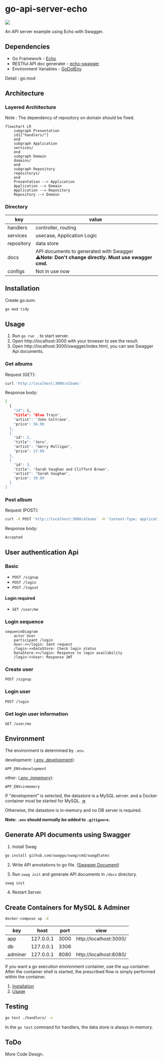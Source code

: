 # go-api-server-echo
[![](https://img.shields.io/github/go-mod/go-version/golang/go/release-branch.go1.18?filename=src%2Fgo.mod&label=GO%20VERSION&style=for-the-badge&logo=appveyor)](https://github.com/golang/go/releases/tag/go1.18)

An API server example using Echo with Swagger.

## Dependencies

- Go Framework - [Echo](https://github.com/labstack/echo)
- RESTful API doc generater - [echo-swagger](https://github.com/swaggo/echo-swagger)
- Environment Variables - [GoDotEnv](https://github.com/joho/godotenv)

Detail : go.mod

## Architecture

### Layered Architecture
Note : The dependency of repository on domain should be fixed. 

```mermaid
flowchart LR
    subgraph Presentation
    id1["handlers/"]
    end
    subgraph Application
    services/
    end
    subgraph Domain
    domains/
    end
    subgraph Repository
    repositorys/
    end
    Presentation --> Application
    Application --> Domain
    Application --> Repository
    Repository --> Domain
```

### Directory
|key|value|
|---|-----|
|handlers|controller, routing|
|services|usecase, Application Logic|
|repository|data store|
|docs|API documents to generated with Swagger<br>:warning:**Note: Don't change directly. Must use swagger cmd.**|
|configs|Not in use now|

## Installation

Create go.sum:
```sh
go mod tidy
```

## Usage

1. Run `go run .` to start server.
2. Open http://localhost:3000 with your browser to see the result.
3. Open http://localhost:3000/swagger/index.html, you can see Swagger Api documents.


### Get albums

Request (GET):
```sh
curl 'http://localhost:3000/albums'
```

Response body:
```sh
[
  {
    "id": 1,
    "title": "Blue Train",
    "artist": "John Coltrane",
    "price": 56.99
  },
  {
    "id": 2,
    "title": "Jeru",
    "artist": "Gerry Mulligan",
    "price": 17.99
  },
  {
    "id": 3,
    "title": "Sarah Vaughan and Clifford Brown",
    "artist": "Sarah Vaughan",
    "price": 39.99
  }
]
```

### Post album

Request (POST):
```sh
curl -X POST 'http://localhost:3000/albums' -H 'Content-Type: application/json' -d '{"id":4, "title":"Sun", "artist":"Apple", "price":10.12}'
```

Response body:
```sh
Accepted
```

## User authentication Api

### Basic
- `POST /signup`
- `POST /login`
- `POST /logout`

#### Login required
- `GET /user/me`

### Login sequence
```mermaid
sequenceDiagram
    actor User
    participant /login
    User->>/login: Sent request
    /login->>DataStore: Check login status
    DataStore->>/login: Response to login availability
    /login->>User: Response JWT
```

### Create user
`POST /signup`

### Login user
`POST /login`

### Get login user information
`GET /user/me`

## Environment

The environment is determined by `.env`.

development: ([.env .development](https://github.com/skport/go-api-server-echo/blob/main/.env%20.development)):
```Shell
APP_ENV=development
```

other: ([.env .inmemory](https://github.com/skport/go-api-server-echo/blob/main/.env%20.inmemory)):
```Shell
APP_ENV=inmemory
```

If "development" is selected, the datastore is a MySQL server. and a Docker container must be started for MySQL. [=>](#create-containers-for-mysql--adminer)

Otherwise, the datastore is in-memory and no DB server is required.

**Note: `.env` should normally be added to `.gitignore`.**

## Generate API documents using Swagger

1. Install Swag

```sh
go install github.com/swaggo/swag/cmd/swag@lates
```

2. Write API annotations to go file. ([Swagger Document](https://github.com/swaggo/swag#declarative-comments-format))

3. Run `swag init` and generate API documents in `/docs` directory.

```sh
swag init
```

4. Restart Server.

## Create Containers for MySQL & Adminer

```sh
docker-compose up -d
```

|key|host|port|view|
|---|---|---|---|
|app|127.0.0.1|3000|http://localhost:3000/|
|db|127.0.0.1|3306||
|adminer|127.0.0.1|8080|http://localhost:8080/|

If you want a go execution environment container, use the `app` container. After the container shell is started, the prescribed flow is simply performed within the container.

1. [Installation](#Installation)
2. [Usage](#Usage)

## Testing

```sh
go test ./handlers/ -v
```

In the `go test` command for handlers, the data store is always in-memory.

## ToDo
More Code Design.
